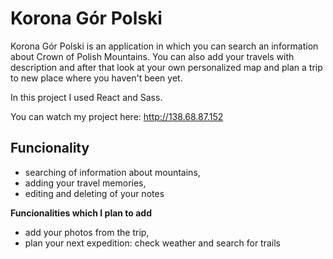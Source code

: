 # Korona Gór Polski
Korona Gór Polski is an application in which you can search an information about Crown of Polish Mountains. You can also add your travels with description and after that look at your own personalized map and plan a trip to new place where you haven't been yet.

In this project I used React and Sass.

You can watch my project here: http://138.68.87.152

## Funcionality
- searching of information about mountains,
- adding your travel memories,
- editing and deleting of your notes

**Funcionalities which I plan to add**
- add your photos from the trip,
- plan your next expedition: check weather and search for trails

